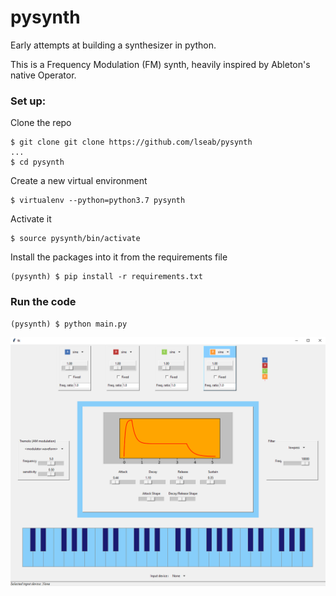 # pysynth
Early attempts at building a synthesizer in python.

This is a Frequency Modulation (FM) synth, heavily inspired by Ableton's native Operator.

### Set up:
Clone the repo
```console
$ git clone git clone https://github.com/lseab/pysynth
...
$ cd pysynth
```
Create a new virtual environment
```console
$ virtualenv --python=python3.7 pysynth
```
Activate it
```console
$ source pysynth/bin/activate
```
Install the packages into it from the requirements file
```console
(pysynth) $ pip install -r requirements.txt
```

### Run the code
```console
(pysynth) $ python main.py
```

![Synth screenshot](./static/screenshots/screenshot1.png?raw=true "Screenshot of the synth GUI")
